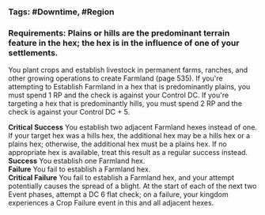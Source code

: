 ### Tags: #Downtime, #Region

### Requirements: Plains or hills are the predominant terrain feature in the hex; the hex is in the influence of one of your settlements.

You plant crops and establish livestock in permanent farms, ranches, and other growing operations to create Farmland (page 535). If you're attempting to Establish Farmland in a hex that is predominantly plains, you must spend 1 RP and the check is against your Control DC. If you're targeting a hex that is predominantly hills, you must spend 2 RP and the check is against your Control DC + 5.  
  
**Critical Success** You establish two adjacent Farmland hexes instead of one. If your target hex was a hills hex, the additional hex may be a hills hex or a plains hex; otherwise, the additional hex must be a plains hex. If no appropriate hex is available, treat this result as a regular success instead.  
**Success** You establish one Farmland hex.  
**Failure** You fail to establish a Farmland hex.  
**Critical Failure** You fail to establish a Farmland hex, and your attempt potentially causes the spread of a blight. At the start of each of the next two Event phases, attempt a DC 6 flat check; on a failure, your kingdom experiences a Crop Failure event in this and all adjacent hexes.
